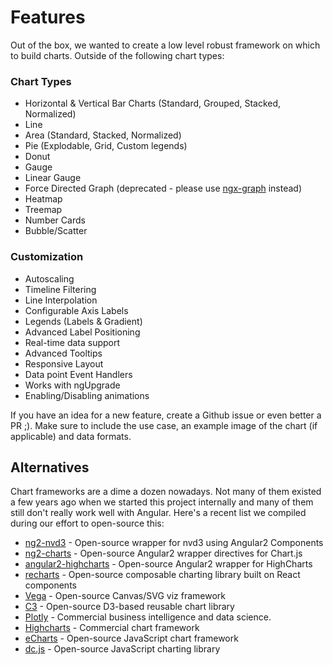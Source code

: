 # Features

Out of the box, we wanted to create a low level robust framework on which to build charts. Outside of the following chart types:

### Chart Types

- Horizontal & Vertical Bar Charts \(Standard, Grouped, Stacked, Normalized\)
- Line
- Area \(Standard, Stacked, Normalized\)
- Pie \(Explodable, Grid, Custom legends\)
- Donut
- Gauge
- Linear Gauge
- Force Directed Graph (deprecated - please use [ngx-graph](https://github.com/swimlane/ngx-graph) instead)
- Heatmap
- Treemap
- Number Cards
- Bubble/Scatter

### Customization

- Autoscaling
- Timeline Filtering
- Line Interpolation
- Configurable Axis Labels
- Legends \(Labels & Gradient\)
- Advanced Label Positioning
- Real-time data support
- Advanced Tooltips
- Responsive Layout
- Data point Event Handlers
- Works with ngUpgrade
- Enabling/Disabling animations

If you have an idea for a new feature, create a Github issue or even better a PR ;\). Make sure to include the use case, an example image of the chart \(if applicable\) and data formats.

## Alternatives

Chart frameworks are a dime a dozen nowadays. Not many of them existed a few years ago when we started this project internally and many of them still don't really work well with Angular. Here's a recent list we compiled during our effort to open-source this:

- [ng2-nvd3](https://github.com/krispo/ng2-nvd3) - Open-source wrapper for nvd3 using Angular2 Components
- [ng2-charts](http://valor-software.com/ng2-charts/) - Open-source Angular2 wrapper directives for Chart.js
- [angular2-highcharts](https://www.npmjs.com/package/angular2-highcharts) - Open-source Angular2 wrapper for HighCharts
- [recharts](http://recharts.org/) - Open-source composable charting library built on React components
- [Vega](http://vega.github.io/) - Open-source Canvas/SVG viz framework
- [C3](http://c3js.org/) - Open-source D3-based reusable chart library
- [Plotly](https://plot.ly/) - Commercial business intelligence and data science.
- [Highcharts](http://www.highcharts.com/) - Commercial chart framework
- [eCharts](http://echarts.baidu.com/demo.htm) - Open-source JavaScript chart framework
- [dc.js](http://dc-js.github.io/dc.js) - Open-source JavaScript charting library

